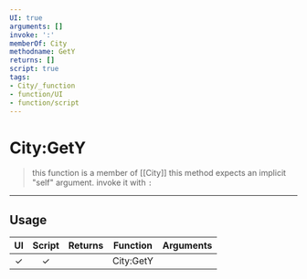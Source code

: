 ```yaml
---
UI: true
arguments: []
invoke: ':'
memberOf: City
methodname: GetY
returns: []
script: true
tags:
- City/_function
- function/UI
- function/script
---
```

# City:GetY
> this function is a member of [[City]]
> this method expects an implicit "self" argument. invoke it with `:`
-----
## Usage
|  UI | Script | Returns | Function | Arguments |
|:---:|:------:|-------:|:--------:|:---------|
|✓|✓||City:GetY||
